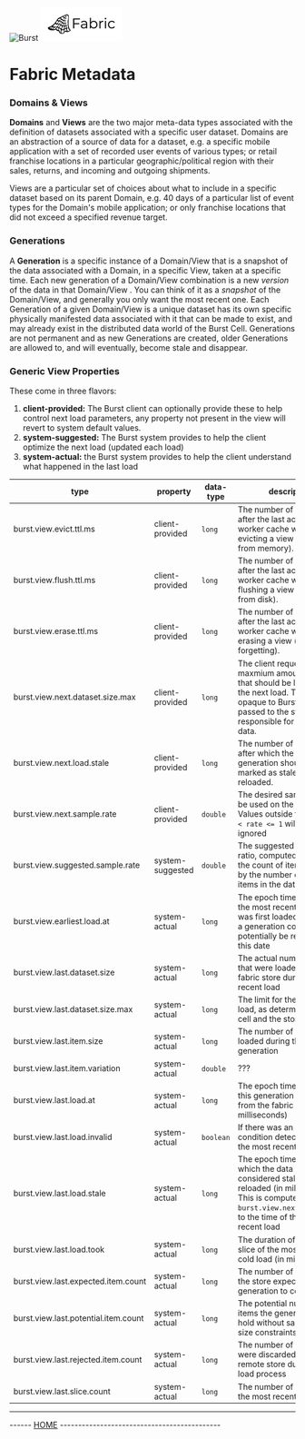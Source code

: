![Burst](../../../../../../../../../../documentation/burst_h_small.png "")
![Burst](../../../../../../../../doc/fabric_small.png "")

# Fabric Metadata

### Domains & Views
__Domains__ and __Views__ are the two major meta-data types associated with the
definition of datasets associated with a specific user dataset. Domains
are an abstraction of a source of data for a dataset, e.g. a specific mobile
application with a set of recorded user events of various types; or retail franchise locations in 
a particular geographic/political region with their sales, returns, and incoming and outgoing shipments. 

Views are a particular set of choices about what to include
in a specific dataset based on its parent Domain, e.g. 40 days of a particular
list of event types for the Domain's mobile application; or only franchise locations that did not exceed a specified
revenue target.

### Generations
A __Generation__ is a specific instance of a Domain/View that is a snapshot of the
data associated with a Domain, in a specific View, taken at a specific time. Each new
generation of a Domain/View combination is a new _version_ of the data in that Domain/View . 
You can think of it as a _snapshot_ of the Domain/View, and generally
you only want the most recent one. Each Generation of a given Domain/View is a unique dataset has
its own specific physically manifested data associated with it that can be made to exist, and may
already exist in the distributed data world of the Burst Cell. Generations are not permanent and
as new Generations are created, older Generations are allowed to, and will eventually, become stale
and disappear.

### Generic View Properties

These come in three flavors:
1. __client-provided:__ The Burst client can optionally provide these to help control next load parameters, any property
  not present in the view will revert to system default values.
2. __system-suggested:__ The Burst system provides to help the client optimize the next load (updated each load)
3. __system-actual:__ the Burst system provides to help the client understand what happened in the last load

|  type | property | data-type | description |
|---|---|---|---|
| burst.view.evict.ttl.ms | client-provided | `long` | The number of milliseconds after the last access the worker cache waits before evicting a view (clearing from memory). |
| burst.view.flush.ttl.ms | client-provided | `long` | The number of milliseconds after the last access the worker cache waits before flushing a view (clearing from disk). |
| burst.view.erase.ttl.ms | client-provided | `long` | The number of milliseconds after the last access the worker cache waits before erasing a view (completely forgetting). |
| burst.view.next.dataset.size.max | client-provided | `long` | The client requested maxmium amount of data that should be loaded on the next load. This value is opaque to Burst and is passed to the store responsible for loading data. |
| burst.view.next.load.stale | client-provided | `long` | The number of milliseconds after which the current generation should be marked as stale and reloaded. |
| burst.view.next.sample.rate | client-provided | `double` | The desired sample rate to be used on the next load. Values outside the range `0 < rate <= 1` will likely be ignored |
| burst.view.suggested.sample.rate | system-suggested | `double` | The suggested sample ratio, computed by dividing the count of items received by the number of potential items in the dataset |
| burst.view.earliest.load.at | system-actual | `long` | The epoch timestamp when the most recent generation was first loaded. However, a generation could potentially be reloaded after this date |
| burst.view.last.dataset.size | system-actual | `long` | The actual number of bytes that were loaded from the fabric store during the most recent load |
| burst.view.last.dataset.size.max | system-actual | `long` | The limit for the most recent load, as determined by the cell and the store |
| burst.view.last.item.size | system-actual | `long` | The number of bytes loaded during the last generation |
| burst.view.last.item.variation | system-actual | `double` | ??? |
| burst.view.last.load.at | system-actual | `long` | The epoch timestamp when this generation was loaded from the fabric store (in milliseconds) |
| burst.view.last.load.invalid | system-actual | `boolean` | If there was an error condition detected during the most recent load |
| burst.view.last.load.stale | system-actual | `long` | The epoch timestamp after which the data will be considered stale and reloaded (in milliseconds). This is computed by adding `burst.view.next.load.stale` to the time of the most recent load |
| burst.view.last.load.took | system-actual | `long` | The duration of the slowest slice of the most recent cold load (in milliseconds) |
| burst.view.last.expected.item.count | system-actual | `long` | The number of items that the store expected this generation to contain |
| burst.view.last.potential.item.count | system-actual | `long` | The potential number of items the generation would hold without sampling or size constraints |
| burst.view.last.rejected.item.count | system-actual | `long` | The number of items that were discarded by the remote store during the load process |
| burst.view.last.slice.count | system-actual | `long` | The number of slices during the most recent load |


---
------ [HOME](../../../../../../../../../readme.md) --------------------------------------------
